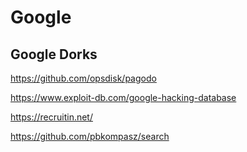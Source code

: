 # Google

## Google Dorks

https://github.com/opsdisk/pagodo

https://www.exploit-db.com/google-hacking-database

https://recruitin.net/

https://github.com/pbkompasz/search


